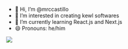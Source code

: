 - 👋 Hi, I’m @mrccastillo
- 👀 I’m interested in creating kewl softwares
- 🌱 I’m currently learning React.js and Next.js
- 😄 Pronouns: he/him

<img src="https://github-readme-stats.vercel.app/api/top-langs/?username=mrccastillo"/>
